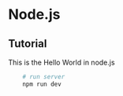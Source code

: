 # Node.js

## Tutorial
This is the Hello World in node.js

```bash
    # run server
    npm run dev
```